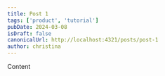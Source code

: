 ```yaml
---
title: Post 1
tags: ['product', 'tutorial']
pubDate: 2024-03-08
isDraft: false
canonicalUrl: http://localhost:4321/posts/post-1
author: christina
---
```


Content